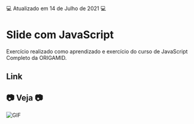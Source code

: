 💻 Atualizado em 14 de Julho de 2021 💻

# Slide com JavaScript

Exercício realizado como aprendizado e exercício do curso de JavaScript Completo da ORIGAMID.

## Link

## 📷 Veja 📷

![GIF](github/animacao.gif)
